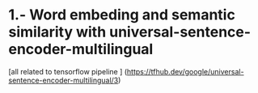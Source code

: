 # 1.- Word embeding and semantic similarity with universal-sentence-encoder-multilingual
[all related to tensorflow pipeline
] (https://tfhub.dev/google/universal-sentence-encoder-multilingual/3)

